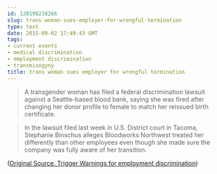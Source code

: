 ```yaml
---
id: 128198238266
slug: trans-woman-sues-employer-for-wrongful-termination
type: text
date: 2015-09-02 17:49:43 GMT
tags:
- current events
- medical discrimination
- employment discrimination
- transmisogyny
title: trans woman sues employer for wrongful termination
---
```

> A transgender woman has filed a federal discrimination lawsuit against a Seattle-based blood bank, saying she was fired after changing her donor profile to female to match her reissued birth certificate.

>In the lawsuit filed last week in U.S. District court in Tacoma, Stephanie Binschus alleges Bloodworks Northwest treated her differently than other employees even though she made sure the company was fully aware of her transition.

([Original Source. Trigger Warnings for employment discrimination][1])

[1]: https://web.archive.org/web/20150902120543/http://www.komonews.com/news/local/Puget-Sound-blood-bank-sued-by-transgender-woman-323695191.html